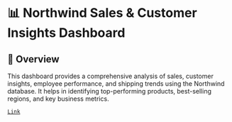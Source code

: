 # 📊 Northwind Sales & Customer Insights Dashboard

## 📌 Overview
This dashboard provides a comprehensive analysis of sales, customer insights, employee performance, and shipping trends using the Northwind database. It helps in identifying top-performing products, best-selling regions, and key business metrics.

[`Link`](https://public.tableau.com/app/profile/marcos.garcia6213/viz/Northwindsales_17398121928490/BusinessPerformance?publish=yes)
